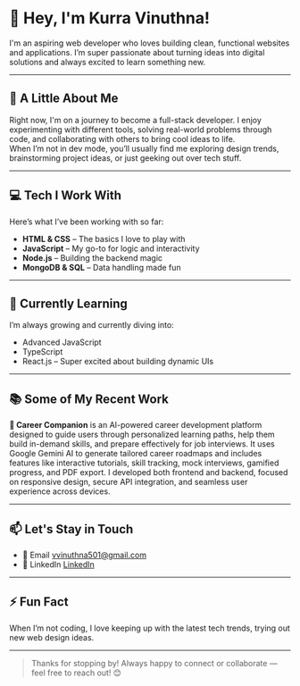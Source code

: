 # 👋 Hey, I'm Kurra Vinuthna!

I'm an aspiring web developer who loves building clean, functional websites and applications. I’m super passionate about turning ideas into digital solutions and always excited to learn something new.

---

## 🚀 A Little About Me

Right now, I'm on a journey to become a full-stack developer. I enjoy experimenting with different tools, solving real-world problems through code, and collaborating with others to bring cool ideas to life.  
When I’m not in dev mode, you’ll usually find me exploring design trends, brainstorming project ideas, or just geeking out over tech stuff.

---

## 💻 Tech I Work With

Here’s what I’ve been working with so far:

- **HTML & CSS** – The basics I love to play with  
- **JavaScript** – My go-to for logic and interactivity  
- **Node.js** – Building the backend magic  
- **MongoDB & SQL** – Data handling made fun  

---

## 🌱 Currently Learning

I’m always growing and currently diving into:

- Advanced JavaScript  
- TypeScript  
- React.js – Super excited about building dynamic UIs  

---

## 📚 Some of My Recent Work

**🧠 Career Companion**
 is an AI-powered career development platform designed to guide users through personalized learning paths, help them build in-demand skills, and prepare effectively for job interviews. It uses Google Gemini AI to generate tailored career roadmaps and includes features like interactive tutorials, skill tracking, mock interviews, gamified progress, and PDF export. I developed both frontend and backend, focused on responsive design, secure API integration, and seamless user experience across devices.

---

## 📫 Let's Stay in Touch

- 📧 Email [vvinuthna501@gmail.com](mailto:vvinuthna501@gmail.com)  
- 💼 LinkedIn [LinkedIn](https://www.linkedin.com/in/vinuthna-kurra-19750b292/)

---

## ⚡ Fun Fact

When I’m not coding, I love keeping up with the latest tech trends, trying out new web design ideas.

---

> Thanks for stopping by! Always happy to connect or collaborate — feel free to reach out! 😊
